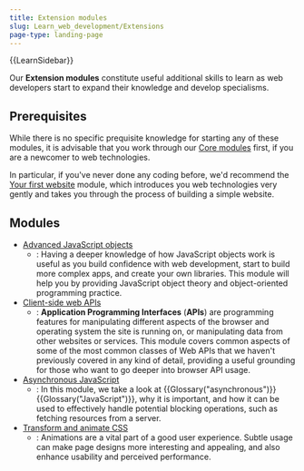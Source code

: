 ```yaml
---
title: Extension modules
slug: Learn_web_development/Extensions
page-type: landing-page
---
```


{{LearnSidebar}}

Our **Extension modules** constitute useful additional skills to learn as web developers start to expand their knowledge and develop specialisms.

## Prerequisites

While there is no specific prequisite knowledge for starting any of these modules, it is advisable that you work through our [Core modules](/en-US/docs/Learn_web_development/Core) first, if you are a newcomer to web technologies. 

In particular, if you've never done any coding before, we'd recommend the [Your first website](/en-US/docs/Learn_web_development/Getting_started/Your_first_website) module, which introduces you web technologies very gently and takes you through the process of building a simple website.

## Modules

- [Advanced JavaScript objects](/en-US/docs/Learn_web_development/Extensions/Advanced_JavaScript_objects)
  - : Having a deeper knowledge of how JavaScript objects work is useful as you build confidence with web development, start to build more complex apps, and create your own libraries. This module will help you by providing JavaScript object theory and object-oriented programming practice.
- [Client-side web APIs](/en-US/docs/Learn_web_development/Extensions/Client-side_APIs)
  - : **Application Programming Interfaces** (**APIs**) are programming features for manipulating different aspects of the browser and operating system the site is running on, or manipulating data from other websites or services. This module covers common aspects of some of the most common classes of Web APIs that we haven't previously covered in any kind of detail, providing a useful grounding for those who want to go deeper into browser API usage.
- [Asynchronous JavaScript](/en-US/docs/Learn_web_development/Extensions/Async_JS)
  - : In this module, we take a look at {{Glossary("asynchronous")}} {{Glossary("JavaScript")}}, why it is important, and how it can be used to effectively handle potential blocking operations, such as fetching resources from a server.
- [Transform and animate CSS](/en-US/docs/Learn_web_development/Extensions/Transform_animate)
  - : Animations are a vital part of a good user experience. Subtle usage can make page designs more interesting and appealing, and also enhance usability and perceived performance.
